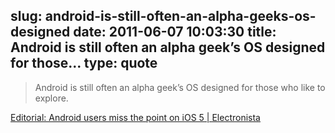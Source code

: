 slug: android-is-still-often-an-alpha-geeks-os-designed
date: 2011-06-07 10:03:30
title: Android is still often an alpha geek’s OS designed for those...
type: quote
---

> Android is still often an alpha geek’s OS designed for those who like to explore.

[Editorial: Android users miss the point on iOS 5 | Electronista](http://www.electronista.com/articles/11/06/06/android.users.may.have.reason.to.worry.for.ios.5/)
